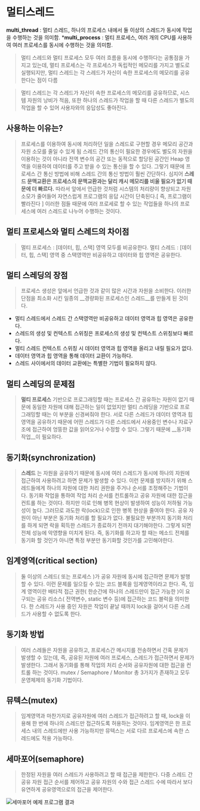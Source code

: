 멀티스레드
=============
__multi_thread__ : 멀티 스레드, 하나의 프로세스 내에서 둘 이상의 스레드가 동시에 작업을 수행하는 것을 의미함.
*__multi_process__ : 멀티 프로세스, 여러 개의 CPU를 사용하여 여러 프로세스를 동시에 수행하는 것을 의미함.
> 멀티 스레드와 멀티 프로세스 모두 여러 흐름을 동시에 수행하다는 공통점을 가지고 있는데, 멀티 프로세스는 각 프로세스가 독립적인 메모리를 가지고 별도로 실행되지만, 멀티 스레드는 각 스레드가 자신이 속한 프로세스의 메모리를 공유한다는 점이 다름

> 멀티 스레드는 각 스레드가 자신이 속한 프로세스의 메모리를 공유하므로, 시스템 자원의 낭비가 적음, 또한 하나의 스레드가 작업을 할 때 다른 스레드가 별도의 작업을 할 수 있어 사용자와의 응답성도 좋아진다.

사용하는 이유는?
-----------------
> 프로세스를 이용하여 동시에 처리하던 일을 스레드로 구현할 경우 메모리 공간과 자원 소모를 줄일 수 있게 됨
> 스레드 간의 통신이 필요한 경우에도 별도의 자원을 이용하는 것이 아니라 전역 변수의 공간 또는 동적으로 할당된 공간인 Heap 영역을 이용하여 데이터를 주고 받을 수 있는 통신을 할 수 있다.
> 그렇기 때문에 프로세스 간 통신 방법에 비해 스레드 간의 통신 방법이 훨씬 간단하다. 심지어 __스레드 문맥교환은 프로세스의 문맥교환과는 달리 캐시 메모리를 비울 필요가 없기 때문에 더 빠르다.__
> 따라서 앞에서 언급한 것처럼 시스템의 처리량이 향상되고 자원 소모가 줄어들어 자연스럽게 프로그램의 응답 시간이 단축된다.[ 즉, 프로그램이 빨라진다 ]
> 이러한 점들 때문에 여러 프로세로 할 수 있는 작업들을 하나의 프로세스에 여러 스레드로 나누어 수행하는 것이다.

멀티 프로세스와 멀티 스레드의 차이점
----------------------------
> 멀티 프로세스 : [데이터, 힙, 스택] 영역 모두를 비공유한다.
> 멀티 스레드 : [데이터, 힙, 스택] 영역 중 스택영역만 비공유하고 데이터와 힙 영역은 공유한다.

멀티 스레딩의 장점
-------------------
> 프로세스 생성은 앞에서 언급한 것과 같이 많은 시간과 자원을 소비한다. 이러한 단점을 최소화 시킨 일종의 __경량화된 프로세스인 스레드__를 만들게 된 것이다.
- 멀티 스레드에서 스레드 간 스택영역만 비공유하고 데이터 영역과 힙 영역은 공유한다.
- 스레드의 생성 및 컨텍스트 스위칭은 프로세스의 생성 및 컨텍스트 스위칭보다 빠르다.
- 멀티 스레드 컨텍스트 스위칭 시 데이터 영역과 힙 영역을 올리고 내릴 필요가 없다.
- 데이터 영역과 힙 영역을 통해 데이터 교환이 가능하다.
- 스레드 사이에서의 데이터 교환에는 특별한 기법이 필요하지 않다.

멀티 스레딩의 문제점
-------------------
> __멀티 프로세스__ 기반으로 프로그래밍할 때는 프로세스 간 공유하는 자원이 없기 때문에 동일한 자원에 대해 접근하는 일이 없었지만 멀티 스레딩을 기반으로 프로그래밍할 때는 이 부분을 신경써줘야 한다.
> 서로 다른 스레드가 데이터 영역과 힙 영역을 공유하기 때문에 어떤 스레드가 다른 스레드에서 사용중인 변수나 자료구조에 접근하여 엉뚱한 값을 읽어오거나 수정할 수 있다.
> 그렇기 때문에 __동기화 작업__이 필요하다.

동기화(synchronization)
-----------------
> __스레드__ 는 자원을 공유하기 때문에 동시에 여러 스레드가 동시에 하나의 자원에 접근하여 사용하려고 하면 문제가 발생할 수 있다.
> 이런 문제를 방지하기 위해 스레드들에게 하나의 자원에 대한 처리 권한을 주거나 순서를 조정해주는 기법이다.
> 동기화 작업을 통하여 작업 처리 순서를 컨트롤하고 공유 자원에 대한 잡근을 컨트롤 하는 것이다. 하지만 이로 인해 병목 현상이 발생하여 성능이 저하될 가능성이 높다. 그러므로 과도한 락(lock)으로 인한 병목 현상을 줄여야 한다.
> 공유 자원이 아닌 부분은 동기화 처리를 할 필요가 없다. 불필요한 부분까지 동기화 처리를 하게 되면 락을 획득한 스레드가 종료하기 전까지 대기해야한다. 그렇게 되면 전체 성능에 악영향을 미치게 된다.
> 즉, 동기화를 하고자 할 때는 메소드 전체를 동기화 할 것인가 아니면 특정 부분만 동기화할 것인가를 고민해야한다.

임계영역(critical section)
--------------------------
> 둘 이상의 스레드( 또는 프로세스 )가 공유 자원에 동시에 접근하면 문제가 발행할 수 있다. 이런 문제를 일으킬 수 있는 코드 블록을 임계영역이라고 한다.
> 즉, 임계 영역이란 배타적 접근 권한( 한순간에 하나의 스레드만이 접근 가능한 )이 요구되는 공유 리소스( 전역변수, static 변수 등)에 접근하는 코드 블럭을 의미한다.
> 한 스레드가 사용 중인 자원은 작업이 끝날 때까지 lock을 걸어서 다른 스레드가 사용할 수 없도록 한다.

동기화 방법
--------------------
> 여러 스레들은 자원을 공유하고, 프로세스간 메시지를 전송하면서 간혹 문제가 발생할 수 있는데, 즉, 공유된 자원에 여러 프로세스, 스레드가 접근하면서 문제가 발생한다.
> 그래서 동기화를 통해 작업의 처리 순서와 공유자원에 대한 접근을 컨트롤 하는 것이다.
> mutex / Semaphore / Monitor
 총 3가지가 존재하고 모두 운영체제의 동기화 기법이다.
 

뮤텍스(mutex)
--------------------
> 임계영역과 마찬가지로 공유자원에 여러 스레드가 접근하려고 할 때, lock을 이용해 한 번에 하나의 스레드만 접근하도록 허용하는 것이다.
> 임계영역은 한 프로세스 내의 스레드에만 사용 가능하지만 뮤텍스는 서로 다르 프로세스에 속한 스레드에도 적용 가능하다.

세마포어(semaphore)
-------------------
> 한정된 자원을 여러 스레드가 사용하려고 할 때 접근을 제한한다.
> 다중 스레드 간 공유 자원 접근 순서를 제어하고 공유 자원의 수와 접근 스레드 수에 따라서 보다 유연하게 공유영역으로의 접근을 제어한다.

![세마포어 예제 프로그램 결과](./https://github.com/peten486/c_linux_system/blob/master/multi_thread/ex%20실행결과.png )

